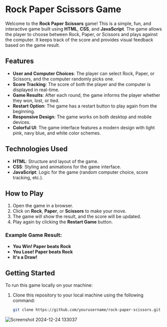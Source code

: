 # Rock Paper Scissors Game

Welcome to the **Rock Paper Scissors** game! This is a simple, fun, and interactive game built using **HTML**, **CSS**, and **JavaScript**. The game allows the player to choose between Rock, Paper, or Scissors and plays against the computer. It keeps track of the score and provides visual feedback based on the game result.

## Features

- **User and Computer Choices**: The player can select Rock, Paper, or Scissors, and the computer randomly picks one.
- **Score Tracking**: The score of both the player and the computer is displayed in real-time.
- **Game Results**: After each round, the game informs the player whether they won, lost, or tied.
- **Restart Option**: The game has a restart button to play again from the beginning.
- **Responsive Design**: The game works on both desktop and mobile devices.
- **Colorful UI**: The game interface features a modern design with light pink, navy blue, and white color schemes.

## Technologies Used

- **HTML**: Structure and layout of the game.
- **CSS**: Styling and animations for the game interface.
- **JavaScript**: Logic for the game (random computer choice, score tracking, etc.).

## How to Play

1. Open the game in a browser.
2. Click on **Rock**, **Paper**, or **Scissors** to make your move.
3. The game will show the result, and the score will be updated.
4. Play again by clicking the **Restart Game** button.

### Example Game Result:
- **You Win! Paper beats Rock**
- **You Lose! Paper beats Rock**
- **It's a Draw!**

## Getting Started

To run this game locally on your machine:

1. Clone this repository to your local machine using the following command:
   ```bash
   git clone https://github.com/yourusername/rock-paper-scissors.git

![Screenshot 2024-12-24 133037](https://github.com/user-attachments/assets/c96a7175-ade4-4178-8ffb-3d074f555f56)
